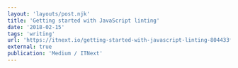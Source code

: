 ```yaml
---
layout: 'layouts/post.njk'
title: 'Getting started with JavaScript linting'
date: '2018-02-15'
tags: 'writing'
url: 'https://itnext.io/getting-started-with-javascript-linting-804433fc06dc'
external: true
publication: 'Medium / ITNext'
---
```

